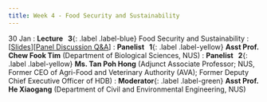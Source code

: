 ```yaml
---
title: Week 4 - Food Security and Sustainability
---
```


30 Jan
: **Lecture &nbsp; 3**{: .label .label-blue} Food Security and Sustainability
  : [[Slides](https://canvas.nus.edu.sg/courses/42112/pages/lecture-3-food-security-and-sustainability?module_item_id=97188)][[Panel Discussion Q&A](https://canvas.nus.edu.sg/courses/42112/discussion_topics/27407?module_item_id=97461)]
: **Panelist &nbsp; 1**{: .label .label-yellow} **Asst Prof. Chew Fook Tim** (Department of Biological Sciences, NUS)
: **Panelist &nbsp; 2**{: .label .label-yellow} **Ms. Tan Poh Hong** (Adjunct Associate Professor; NUS, Former CEO of Agri-Food and Veterinary Authority (AVA); Former Deputy Chief Executive Officer of HDB)
: **Moderator**{: .label .label-green} **Asst Prof. He Xiaogang** (Department of Civil and Environmental Engineering, NUS)
